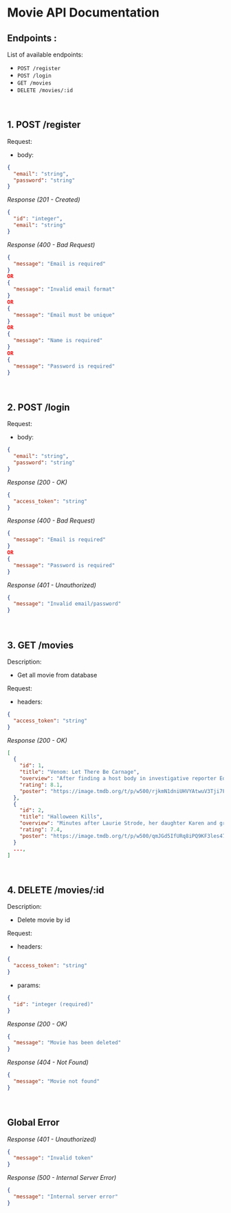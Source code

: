 # Movie API Documentation

## Endpoints :

List of available endpoints:

- `POST /register`
- `POST /login`
- `GET /movies`
- `DELETE /movies/:id`

&nbsp;

## 1. POST /register

Request:

- body:

```json
{
  "email": "string",
  "password": "string"
}
```

_Response (201 - Created)_

```json
{
  "id": "integer",
  "email": "string"
}
```

_Response (400 - Bad Request)_

```json
{
  "message": "Email is required"
}
OR
{
  "message": "Invalid email format"
}
OR
{
  "message": "Email must be unique"
}
OR
{
  "message": "Name is required"
}
OR
{
  "message": "Password is required"
}
```

&nbsp;

## 2. POST /login

Request:

- body:

```json
{
  "email": "string",
  "password": "string"
}
```

_Response (200 - OK)_

```json
{
  "access_token": "string"
}
```

_Response (400 - Bad Request)_

```json
{
  "message": "Email is required"
}
OR
{
  "message": "Password is required"
}
```

_Response (401 - Unauthorized)_

```json
{
  "message": "Invalid email/password"
}
```

&nbsp;

## 3. GET /movies

Description:
- Get all movie from database

Request:

- headers: 

```json
{
  "access_token": "string"
}
```

_Response (200 - OK)_

```json
[
  {
    "id": 1,
    "title": "Venom: Let There Be Carnage",
    "overview": "After finding a host body in investigative reporter Eddie Brock, the alien symbiote must face a new enemy, Carnage, the alter ego of serial killer Cletus Kasady.",
    "rating": 8.1,
    "poster": "https://image.tmdb.org/t/p/w500/rjkmN1dniUHVYAtwuV3Tji7FsDO.jpg"
  },
  {
    "id": 2,
    "title": "Halloween Kills",
    "overview": "Minutes after Laurie Strode, her daughter Karen and granddaughter Allyson left masked monster Michael Myers caged and burning in Laurie's basement, Laurie is rushed to the hospital with life-threatening injuries, believing she finally killed her lifelong tormentor.",
    "rating": 7.4,
    "poster": "https://image.tmdb.org/t/p/w500/qmJGd5IfURq8iPQ9KF3les47vFS.jpg"
  }
  ...,
]
```

&nbsp;

## 4. DELETE /movies/:id

Description:
- Delete movie by id

Request:

- headers:

```json
{
  "access_token": "string"
}
```

- params:

```json
{
  "id": "integer (required)"
}
```

_Response (200 - OK)_

```json
{
  "message": "Movie has been deleted"
}
```

_Response (404 - Not Found)_

```json
{
  "message": "Movie not found"
}
```

&nbsp;

## Global Error

_Response (401 - Unauthorized)_

```json
{
  "message": "Invalid token"
}
```

_Response (500 - Internal Server Error)_

```json
{
  "message": "Internal server error"
}
```